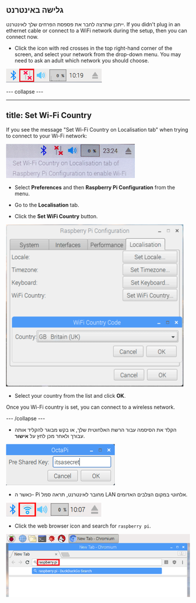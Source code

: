 ## גלישה באינטרנט

ייתכן שתרצה לחבר את פספסת הפרחים שלך לאינטרנט. If you didn't plug in an ethernet cable or connect to a WiFi network during the setup, then you can connect now.

+ Click the icon with red crosses in the top right-hand corner of the screen, and select your network from the drop-down menu. You may need to ask an adult which network you should choose.

![No wifi](images/no-wifi.png)

\--- collapse \---

* * *

## title: Set Wi-Fi Country

If you see the message "Set Wi-Fi Country on Localisation tab" when trying to connect to your Wi-Fi network:

![set wifi country](images/pi-set-wifi-country.png)

+ Select **Preferences** and then **Raspberry Pi Configuration** from the menu.

+ Go to the **Localisation** tab.

+ Click the **Set WiFi Country** button.

![select wifi country](images/pi-select-wifi-country.png)

+ Select your country from the list and click **OK**.

Once you Wi-Fi country is set, you can connect to a wireless network.

\--- /collapse \---

+ הקלד את הסיסמה עבור הרשת האלחוטית שלך, או בקש מבוגר להקליד אותה עבורך ולאחר מכן לחץ על **אישור**.

![Type in password](images/type-password.png)

+ כאשר ה- Pi מחובר לאינטרנט, תראה סמל LAN אלחוטי במקום הצלבים האדומים.

![screenshot](images/pi-wifi.png)

+ Click the web browser icon and search for `raspberry pi`.

![screenshot](images/pi-browser.png)